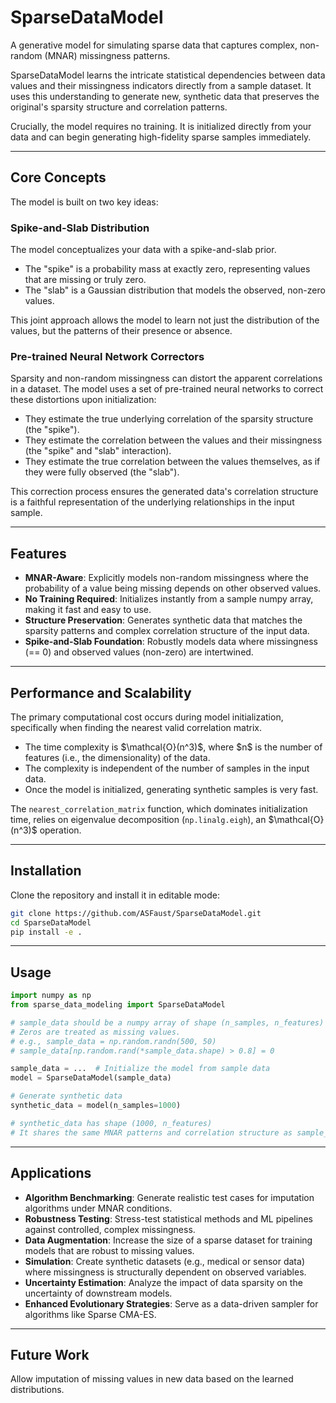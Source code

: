 # SparseDataModel

A generative model for simulating sparse data that captures complex, non-random (MNAR) missingness patterns.

SparseDataModel learns the intricate statistical dependencies between data values and their missingness indicators directly from a sample dataset. It uses this understanding to generate new, synthetic data that preserves the original's sparsity structure and correlation patterns.

Crucially, the model requires no training. It is initialized directly from your data and can begin generating high-fidelity sparse samples immediately.

---

## Core Concepts

The model is built on two key ideas:

### Spike-and-Slab Distribution

The model conceptualizes your data with a spike-and-slab prior.

* The "spike" is a probability mass at exactly zero, representing values that are missing or truly zero.
* The "slab" is a Gaussian distribution that models the observed, non-zero values.

This joint approach allows the model to learn not just the distribution of the values, but the patterns of their presence or absence.

### Pre-trained Neural Network Correctors

Sparsity and non-random missingness can distort the apparent correlations in a dataset. 
The model uses a set of pre-trained neural networks to correct these distortions upon initialization:

* They estimate the true underlying correlation of the sparsity structure (the "spike").
* They estimate the correlation between the values and their missingness (the "spike" and "slab" interaction).
* They estimate the true correlation between the values themselves, as if they were fully observed (the "slab").

This correction process ensures the generated data's correlation structure is a faithful representation of the underlying relationships in the input sample.

---

## Features

* **MNAR-Aware**: Explicitly models non-random missingness where the probability of a value being missing depends on other observed values.
* **No Training Required**: Initializes instantly from a sample numpy array, making it fast and easy to use.
* **Structure Preservation**: Generates synthetic data that matches the sparsity patterns and complex correlation structure of the input data.
* **Spike-and-Slab Foundation**: Robustly models data where missingness (== 0) and observed values (non-zero) are intertwined.

---

## Performance and Scalability

The primary computational cost occurs during model initialization, specifically when finding the nearest valid correlation matrix.

* The time complexity is \$\mathcal{O}(n^3)\$, where \$n\$ is the number of features (i.e., the dimensionality) of the data.
* The complexity is independent of the number of samples in the input data.
* Once the model is initialized, generating synthetic samples is very fast.

The `nearest_correlation_matrix` function, which dominates initialization time, relies on eigenvalue decomposition (`np.linalg.eigh`), an \$\mathcal{O}(n^3)\$ operation.

---

## Installation

Clone the repository and install it in editable mode:

```bash
git clone https://github.com/ASFaust/SparseDataModel.git
cd SparseDataModel
pip install -e .
```

---

## Usage

```python
import numpy as np
from sparse_data_modeling import SparseDataModel

# sample_data should be a numpy array of shape (n_samples, n_features)
# Zeros are treated as missing values.
# e.g., sample_data = np.random.randn(500, 50)
# sample_data[np.random.rand(*sample_data.shape) > 0.8] = 0

sample_data = ...  # Initialize the model from sample data
model = SparseDataModel(sample_data)

# Generate synthetic data
synthetic_data = model(n_samples=1000)

# synthetic_data has shape (1000, n_features)
# It shares the same MNAR patterns and correlation structure as sample_data.
```

---

## Applications

* **Algorithm Benchmarking**: Generate realistic test cases for imputation algorithms under MNAR conditions.
* **Robustness Testing**: Stress-test statistical methods and ML pipelines against controlled, complex missingness.
* **Data Augmentation**: Increase the size of a sparse dataset for training models that are robust to missing values.
* **Simulation**: Create synthetic datasets (e.g., medical or sensor data) where missingness is structurally dependent on observed variables.
* **Uncertainty Estimation**: Analyze the impact of data sparsity on the uncertainty of downstream models.
* **Enhanced Evolutionary Strategies**: Serve as a data-driven sampler for algorithms like Sparse CMA-ES.

---

## Future Work

Allow imputation of missing values in new data based on the learned distributions.
